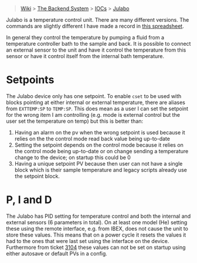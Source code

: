 > [Wiki](Home) > [The Backend System](The-Backend-System) > [IOCs](IOCs) > [Julabo](Julabo)

Julabo is a temperature control unit. There are many different versions. The commands are slightly different I have made a record in [this spreadsheet](backend_system/IOCs/julabo_commands.xlsx).

In general they control the temperature by pumping a fluid from a temperature controller bath to the sample and back. It is possible to connect an external sensor to the unit and have it control the temperature from this sensor or have it control itself from the internal bath temperature.

# Setpoints

The Julabo device only has one setpoint. To enable `cset` to be used with blocks pointing at either internal or external temperature, there are aliases from `EXTTEMP:SP` to `TEMP:SP`. This does mean as a user I can set the setpoint for the wrong item I am controlling (e.g. mode is external control but the user set the temperature on temp) but this is better than:

1. Having an alarm on the pv when the wrong setpoint is used because it relies on the the control mode read back value being up-to-date
1. Setting the setpoint depends on the control mode because it relies on the control mode being up-to-date or on change sending a temperature change to the device; on startup this could be 0
1. Having a unique setpoint PV because then user can not have a single block which is their sample temperature and legacy scripts already use the setpoint block.

# P, I and D

The Julabo has PID setting for temperature control and both the internal and external sensors (6 parameters in total). On at least one model (He) setting these using the remote interface, e.g. from IBEX, does not cause the unit to store these values. This means that on a power cycle it resets the values it had to the ones that were last set using the interface on the device. Furthermore from ticket [3104](https://github.com/ISISComputingGroup/IBEX/issues/3104) these values can not be set on startup using either autosave or default PVs in a config.
